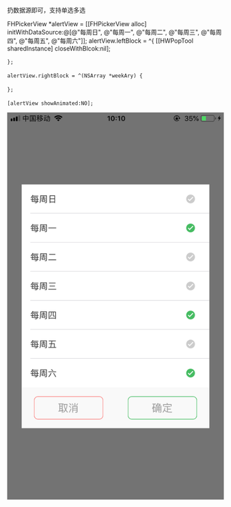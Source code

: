   扔数据源即可，支持单选多选
  
  FHPickerView *alertView = [[FHPickerView alloc] initWithDataSource:@[@"每周日", @"每周一", @"每周二", @"每周三", @"每周四", @"每周五", @"每周六"]];
    alertView.leftBlock = ^{
        [[HWPopTool sharedInstance] closeWithBlcok:nil];
        
    };
    
    alertView.rightBlock = ^(NSArray *weekAry) {
        
    };
    
    [alertView showAnimated:NO];

![image](https://github.com/liujieyuu/CustomActionSheet/raw/master/pic/IMG7285.png)
